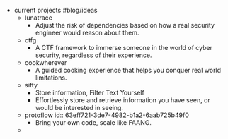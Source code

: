 - current projects #blog/ideas
	- lunatrace
		- Adjust the risk of dependencies based on how a real security engineer would reason about them.
	- ctfg
		- A CTF framework to immerse someone in the world of cyber security, regardless of their experience.
	- cookwherever
		- A guided cooking experience that helps you conquer real world limitations.
	- sifty
		- Store information, Filter Text Yourself
		- Effortlessly store and retrieve information you have seen, or would be interested in seeing.
	- protoflow
	  id:: 63eff721-3de7-4982-b1a2-6aab725b49f0
		- Bring your own code, scale like FAANG.
	-